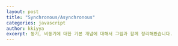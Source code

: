 ```yaml
---
layout: post
title: "Synchronous/Asynchronous"
categories: javascript
author: kkiyya
excerpt: 동기, 비동기에 대한 기본 개념에 대해서 그림과 함께 정리해봤습니다. 
---
```


